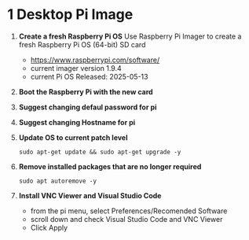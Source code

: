 # **1 Desktop Pi Image** 

1. **Create a fresh Raspberry Pi OS**
  Use Raspberry Pi Imager to create a fresh Raspberry Pi OS (64-bit) SD card
   - https://www.raspberrypi.com/software/
   - current imager version 1.9.4
   - current Pi OS Released: 2025-05-13
  
1. **Boot the Raspberry Pi with the new card**

1. **Suggest changing defaul password for pi**
   
1. **Suggest changing Hostname for pi** 

1. **Update OS to current patch level**

    ~~~
    sudo apt-get update && sudo apt-get upgrade -y
    ~~~
    
1. **Remove installed packages that are no longer required**

    ~~~
    sudo apt autoremove -y
    ~~~

1. **Install VNC Viewer and Visual Studio Code**

    - from the pi menu, select Preferences/Recomended Software
    - scroll down and check Visual Studio Code and VNC Viewer
    - Click Apply
